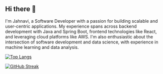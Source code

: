 ## Hi there 👋

I'm Jahnavi, a Software Developer with a passion for building scalable and user-centric applications. My experience spans across backend development with Java and Spring Boot, frontend technologies like React, and leveraging cloud platforms like AWS. I'm also enthusiastic about the intersection of software development and data science, with experience in machine learning and data analysis.

[![Top Langs](https://github-readme-stats-pqexo2e0s-jahnavis-projects-aec0126b.vercel.app/api/top-langs/?username=Jahnavi149&layout=compact&theme=tokyonight)](https://github.com/Jahnavi149)

[![GitHub Streak](https://github-readme-streak-stats.herokuapp.com/?user=Jahnavi149&theme=tokyonight)](https://git.io/streak-stats)


